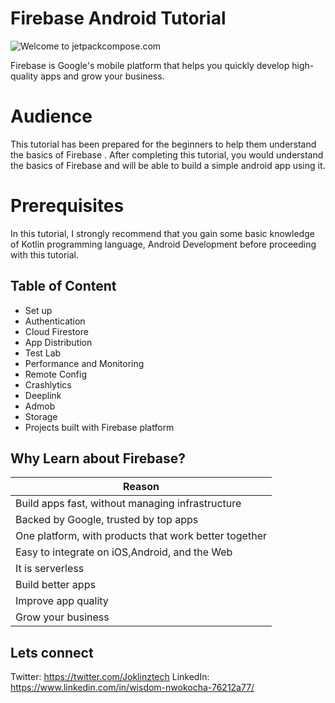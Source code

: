 # Firebase Android Tutorial

![Welcome to jetpackcompose.com](https://miro.medium.com/max/1400/1*SFFbo8lkNxVQcmLrLDVRNw.png)

Firebase is Google's mobile platform that helps you quickly develop high-quality apps and grow your business.

# Audience

This tutorial has been prepared for the beginners to help them understand the basics of Firebase . After completing this tutorial, you would understand the basics of Firebase  and will be able to build a simple android app using it.

# Prerequisites

In this tutorial, I strongly recommend that you gain some basic knowledge of Kotlin programming language, Android Development before proceeding with this tutorial.

## Table of Content

- Set up
- Authentication
- Cloud Firestore
- App Distribution
- Test Lab
- Performance and Monitoring
- Remote Config
- Crashlytics
- Deeplink
- Admob
- Storage
- Projects built with Firebase platform

## Why Learn about Firebase?

| Reason |
| ------ |
| Build apps fast, without managing infrastructure | 
| Backed by Google, trusted by top apps| 
| One platform, with products that work better together| 
| Easy to integrate on iOS,Android, and the Web| 
| It is serverless| 
| Build better apps|  
| Improve app quality|
| Grow your business|

## Lets connect

Twitter: https://twitter.com/Joklinztech
LinkedIn: https://www.linkedin.com/in/wisdom-nwokocha-76212a77/


